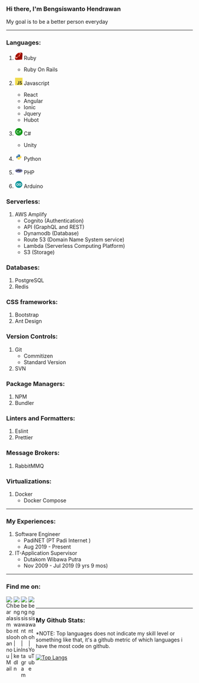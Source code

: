 ### Hi there, I'm Bengsiswanto Hendrawan

My goal is to be a better person everyday

---

### Languages:

1. <img height="20" src="https://raw.githubusercontent.com/github/explore/80688e429a7d4ef2fca1e82350fe8e3517d3494d/topics/ruby/ruby.png"> Ruby

   - Ruby On Rails

1. <img height="20" src="https://raw.githubusercontent.com/github/explore/80688e429a7d4ef2fca1e82350fe8e3517d3494d/topics/javascript/javascript.png"> Javascript

   - React
   - Angular
   - Ionic
   - Jquery
   - Hubot

1. <img height="20" src="https://raw.githubusercontent.com/github/explore/80688e429a7d4ef2fca1e82350fe8e3517d3494d/topics/csharp/csharp.png"> C#

   - Unity

1. <img height="20" src="https://raw.githubusercontent.com/github/explore/80688e429a7d4ef2fca1e82350fe8e3517d3494d/topics/python/python.png"> Python

1. <img height="20" src="https://raw.githubusercontent.com/github/explore/80688e429a7d4ef2fca1e82350fe8e3517d3494d/topics/php/php.png"> PHP

1. <img height="20" src="https://raw.githubusercontent.com/github/explore/80688e429a7d4ef2fca1e82350fe8e3517d3494d/topics/arduino/arduino.png"> Arduino

### Serverless:

1. AWS Amplify
   - Cognito (Authentication)
   - API (GraphQL and REST)
   - Dynamodb (Database)
   - Route 53 (Domain Name System service)
   - Lambda (Serverless Computing Platform)
   - S3 (Storage)

### Databases:

1. PostgreSQL
1. Redis

### CSS frameworks:

1. Bootstrap
1. Ant Design

### Version Controls:

1. Git
   - Commitizen
   - Standard Version
1. SVN

### Package Managers:

1. NPM
1. Bundler

### Linters and Formatters:

1. Eslint
1. Prettier

### Message Brokers:

1. RabbitMMQ

### Virtualizations:

1. Docker
   - Docker Compose

---

### My Experiences:

1. Software Engineer
   - PadiNET (PT Padi Internet )
   - Aug 2019 - Present
1. IT-Application Supervisor
   - Dutakom Wibawa Putra
   - Nov 2009 - Jul 2019 (9 yrs 9 mos)

---

### Find me on:

[<img align="left" alt="CharalambosIoannou | Mail" width="20px" src="https://cdn.jsdelivr.net/npm/simple-icons@v3/icons/gmail.svg" />][mail]
[<img align="left" alt="bengsiswantoh | LinkedIn" width="20px" src="https://cdn.jsdelivr.net/npm/simple-icons@v3/icons/linkedin.svg" />][linkedin]
[<img align="left" alt="bengsiswantoh | Instagram" width="20px" src="https://cdn.jsdelivr.net/npm/simple-icons@v3/icons/instagram.svg" />][instagram]
[<img align="left" alt="bengsiswantoh | YouTube" width="20px" src="https://cdn.jsdelivr.net/npm/simple-icons@v3/icons/youtube.svg" />][youtube]

<br />

---

### My Github Stats:

\*NOTE: Top languages does not indicate my skill level or something like that, it's a github metric of which languages i have the most code on github.

[![Top Langs](https://github-readme-stats.mightiesthero.vercel.app/api/top-langs/?username=bengsiswantoh)](https://github.com/bengsiswantoh/github-readme-stats)

[mail]: mailto:bengsiswantoh@gmail.com
[linkedin]: https://www.linkedin.com/in/bengsiswanto-hendrawan
[youtube]: https://www.youtube.com/channel/UCqxXmZPBZfuHVMzPHprDkPg
[instagram]: https://instagram.com/bengsiswantoh
